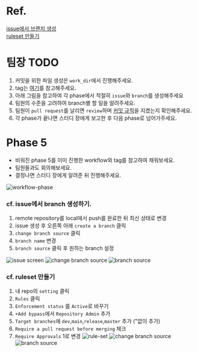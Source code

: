 # Ref.

[issue에서 브랜치 생성](#cf-issue에서-branch-생성하기) <br>
[ruleset 만들기](#cf-ruleset-만들기) <br>


# 팀장 TODO

1. 커밋을 위한 파일 생성은 `work_dir`에서 진행해주세요.
2. tag는 [여기](https://github.com/June222/Last-AID-git-study/blob/main/sources/description_of_tag.md)를 참고해주세요.
3. 아래 그림을 참고하여 각 phase에서 적절히 `issue`와 `branch`를 생성해주세요
4. 팀원의 수준을 고려하여 branch별 할 일을 알려주세요.
5. 팀원이 `pull request`를 날리면 `review`하며 [커밋 규칙](https://github.com/June222/last-AID-git-study/blob/main/sources/requirement_of_commit.md)을 지켰는지 확인해주세요.
6. 각 phase가 끝나면 스터디 장에게 보고한 후 다음 phase로 넘어가주세요.

# Phase 5
- 비워진 phase 5를 이미 진행한 workflow와 tag를 참고하여 채워보세요.
- 팀원들과도 회의해보세요.
- 결정나면 스터디 장에게 알려준 뒤 진행해주세요.

![workflow-phase](../sources/git-workflow-phase-todo.jpg)


### cf. issue에서 branch 생성하기.
1. remote repository를 local에서 push를 완료한 뒤 최신 상태로 변경
2. issue 생성 후 오른쪽 아래 `create a branch` 클릭
3. `change branch source` 클릭
4. `branch name` 변경 
5. `branch source` 클릭 후 원하는 branch 설정 <br>
 
![issue screen](../sources/issue-screen.png)
![change branch source](../sources/issue-create-branch.png)
![branch source](../sources/issue-branch-source.png)


### cf. ruleset 만들기
1. 내 repo의 `setting` 클릭
2. `Rules` 클릭
3. `Enforcement status` 를 `Active`로 바꾸기
4. `+Add bypass`에서 `Repository Admin` 추가
5. `Target branches`에 `dev`,`main`,`release`,`master` 추가 (\"없이 추가)
6. `Require a pull request before merging` 체크
7. `Require Approvals` 1로 변경
![rule-set](../sources/rule-set.png)
![change branch source](../sources/rule-set-target.png)
![branch source](../sources/rule-set-rules.png)


